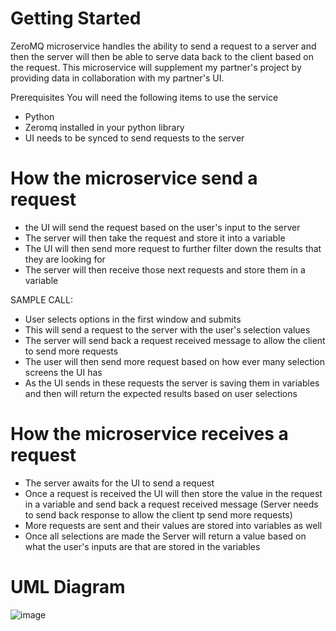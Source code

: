 # Getting Started
ZeroMQ microservice handles the ability to send a request to a server and then the server will then be able to serve data back to the client based on the request.  This microservice will supplement my partner's project by providing data in collaboration with my partner's UI.

Prerequisites
You will need the following items to use the service
- Python
- Zeromq installed in your python library
- UI needs to be synced to send requests to the server

# How the microservice send a request
- the UI will send the request based on the user's input to the server
- The server will then take the request and store it into a variable
- The UI will then send more request to further filter down the results that they are looking for
- The server will then receive those next requests and store them in a variable

SAMPLE CALL:
- User selects options in the first window and submits
- This will send a request to the server with the user's selection values
- The server will send back a request received message to allow the client to send more requests
- The user will then send more request based on how ever many selection screens the UI has
- As the UI sends in these requests the server is saving them in variables and then will return the expected results based on user selections



# How the microservice receives a request
- The server awaits for the UI to send a request
- Once a request is received the UI will then store the value in the request in a variable and send back a request received message (Server needs to send back response to allow the client tp send more requests)
- More requests are sent and their values are stored into variables as well
- Once all selections are made the Server will return a value based on what the user's inputs are that are stored in the variables

# UML Diagram
![image](https://user-images.githubusercontent.com/76972588/217997136-692d6e9e-e2e0-48a9-8ed7-e4d5f8ece5f0.png)
